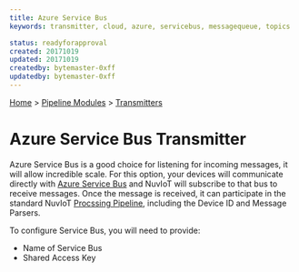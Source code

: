 ```yaml
---
title: Azure Service Bus
keywords: transmitter, cloud, azure, servicebus, messagequeue, topics

status: readyforapproval
created: 20171019
updated: 20171019
createdby: bytemaster-0xff
updatedby: bytemaster-0xff
---
```

[Home](../../Index.md) > [Pipeline Modules](../Index.md) > [Transmitters](../Transmitter.md)

# Azure Service Bus Transmitter

Azure Service Bus is a good choice for listening for incoming messages, it will allow incredible scale.
For this option, your devices will communicate directly with  [Azure Service Bus](https://azure.microsoft.com/en-us/services/service-bus/)
and NuvIoT will subscribe to that bus to receive messages.  Once the message is received, it can participate in
the standard NuvIoT [Procssing Pipeline](../Index.md), including the Device ID and Message Parsers.

To configure Service Bus, you will need to provide:

* Name of Service Bus
* Shared Access Key

